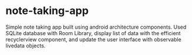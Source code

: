 # note-taking-app
Simple note taking app built using android architecture components. Used SQLite database with Room Library, display list of data with the efficient recyclerview component, and update the user interface with observable livedata objects.
